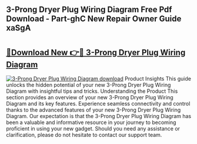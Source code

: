 ## 3-Prong Dryer Plug Wiring Diagram Free Pdf Download - Part-ghC New Repair Owner Guide xaSgA

# <h2><a href="http://dfnvkoa.blite.top/?on=3-Prong+Dryer+Plug+Wiring+Diagram">🔗Download New 👉🔴 3-Prong Dryer Plug Wiring Diagram</a></h2>

[![3-Prong Dryer Plug Wiring Diagram download](https://i.imgur.com/lujVjoI.png)](http://dfnvkoa.blite.top/?on=3-Prong+Dryer+Plug+Wiring+Diagram)
Product Insights This guide unlocks the hidden potential of your new 3-Prong Dryer Plug Wiring Diagram with insightful tips and tricks. Understanding the Product This section provides an overview of your new 3-Prong Dryer Plug Wiring Diagram and its key features. Experience seamless connectivity and control thanks to the advanced features of your new 3-Prong Dryer Plug Wiring Diagram. Our expectation is that the 3-Prong Dryer Plug Wiring Diagram has been a valuable and informative resource in your journey to becoming proficient in using your new gadget. Should you need any assistance or clarification, please do not hesitate to contact our support team.
